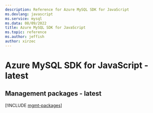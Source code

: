 ```yaml
---
description: Reference for Azure MySQL SDK for JavaScript
ms.devlang: javascript
ms.service: mysql
ms.data: 08/09/2022
title: Azure MySQL SDK for JavaScript
ms.topic: reference
ms.author: jeffish
author: xirzec
---
```

# Azure MySQL SDK for JavaScript - latest

## Management packages - latest
[!INCLUDE [mgmt-packages](mysql-mgmt-index.md)]